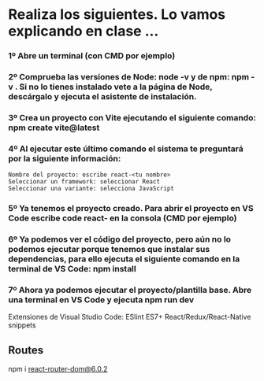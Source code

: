 # Realiza los siguientes. Lo vamos explicando en clase ...

 ### 1º Abre un terminal (con CMD por ejemplo) 

 ### 2º Comprueba las versiones de Node: node -v y de npm:  npm -v . Si no lo tienes instalado vete a la página de Node, descárgalo y ejecuta el asistente de instalación.

 ### 3º Crea un proyecto con Vite ejecutando el siguiente comando: npm create vite@latest 

 ### 4º Al ejecutar este último comando el sistema te preguntará por la siguiente información:

    Nombre del proyecto: escribe react-<tu nombre>
    Seleccionar un framework: seleccionar React
    Seleccionar una variante: selecciona JavaScript

 ### 5º Ya tenemos el proyecto creado. Para abrir el proyecto en VS Code escribe code react-<tu-nombre> en la consola (CMD por ejemplo)

 ### 6º Ya podemos ver el código del proyecto, pero aún no lo podemos ejecutar porque tenemos que instalar sus dependencias, para ello ejecuta el siguiente comando en la terminal de VS Code: npm install

 ### 7º Ahora ya podemos ejecutar el proyecto/plantilla base. Abre una terminal en VS Code y ejecuta npm run dev
Extensiones de Visual Studio Code:
ESlint
ES7+ React/Redux/React-Native snippets

## Routes
npm i react-router-dom@6.0.2

